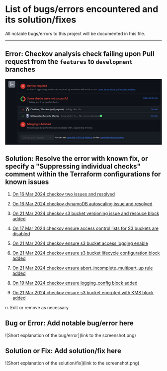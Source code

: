 # List of bugs/errors encountered and its solution/fixes

All notable bugs/errors to this project will be documented in this file.

---

## Error: Checkov analysis check failing upon Pull request from the `features` to `development` branches

![Checkov analysis on Terraform configurations when creating a pull request to merge to 1 branch above](./screenshots/checkov-screenshot.png)

## Solution: Resolve the error with known fix, or specify a "Suppressing individual checks" comment within the Terraform configurations for known issues

1. [On 16 Mar 2024 checkov two issues and resolved](./screenshots/16032024-checkov-2_issues.png)

2. [On 16 Mar 2024 checkov dynamoDB autoscaling issue and resolved](./screenshots/16032024-checkov-autoScaling_issue.png)

3. [On 21 Mar 2024 checkov s3 bucket versioning issue and resouce block added](./screenshots/21032024-checkov-s3_bucket_versioning_issue.png)

4. [On 17 Mar 2024 checkov ensure access control lists for S3 buckets are disabled](./screenshots/17032024-checkov-s3_bucket_ACL_issue.png)

5. [On 21 Mar 2024 checkov ensure s3 bucket access logging enable](./screenshots/21032024-checkov-s3_bucket_Access-logging_issue.png)

6. [On 21 Mar 2024 checkov ensure s3 bucket lifecycle configuration block added](./screenshots/21032024-checkov-s3_bucket_lifecycle-configuration_issue.png)

7. [On 21 Mar 2024 checkov ensure abort_incomplete_multipart_up rule added](./screenshots/21032024-checkov-s3_bucket_lifecycle-configuration_set-abort_issue.png)

8. [On 19 Mar 2024 checkov ensure logging_config block added](/screenshots/19032024-checkov-cf-distribution-logging_issue.png)

9. [On 21 Mar 2024 checkov ensure s3 bucket encrpted with KMS block added](./screenshots/21032024-checkov-s3_bucket_encrypted_with_KMS_issue.png)

n. Edit or remove as necessary

## Bug or Error: Add notable bug/error here

![Short explanation of the bug/error](link to the screenshot.png)

## Solution or Fix: Add solution/fix here

![Short explanation of the solution/fix](link to the screenshot.png)
